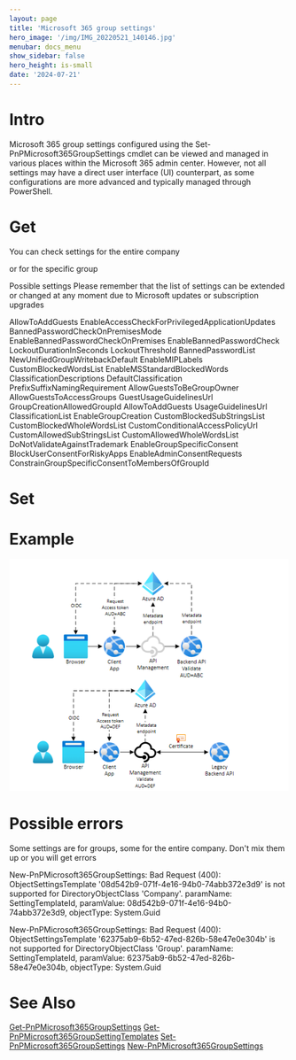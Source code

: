 ```yaml
---
layout: page
title: 'Microsoft 365 group settings'
hero_image: '/img/IMG_20220521_140146.jpg'
menubar: docs_menu
show_sidebar: false
hero_height: is-small
date: '2024-07-21'
---
```



# Intro

Microsoft 365 group settings configured using the Set-PnPMicrosoft365GroupSettings cmdlet can be viewed and managed in various places within the Microsoft 365 admin center. However, not all settings may have a direct user interface (UI) counterpart, as some configurations are more advanced and typically managed through PowerShell.

# Get

You can check settings for the entire company


or for the specific group



Possible settings
Please remember that the list of settings can be extended or changed at any moment due to Microsoft updates or subscription upgrades

AllowToAddGuests
EnableAccessCheckForPrivilegedApplicationUpdates
BannedPasswordCheckOnPremisesMode
EnableBannedPasswordCheckOnPremises
EnableBannedPasswordCheck
LockoutDurationInSeconds
LockoutThreshold
BannedPasswordList
NewUnifiedGroupWritebackDefault
EnableMIPLabels
CustomBlockedWordsList
EnableMSStandardBlockedWords
ClassificationDescriptions
DefaultClassification
PrefixSuffixNamingRequirement
AllowGuestsToBeGroupOwner
AllowGuestsToAccessGroups
GuestUsageGuidelinesUrl
GroupCreationAllowedGroupId
AllowToAddGuests
UsageGuidelinesUrl
ClassificationList
EnableGroupCreation
CustomBlockedSubStringsList
CustomBlockedWholeWordsList
CustomConditionalAccessPolicyUrl
CustomAllowedSubStringsList
CustomAllowedWholeWordsList
DoNotValidateAgainstTrademark
EnableGroupSpecificConsent
BlockUserConsentForRiskyApps
EnableAdminConsentRequests
ConstrainGroupSpecificConsentToMembersOfGroupId



# Set


# Example

<img src="/articles/images/SecureAzFunc/Github-SecureAzFunc1.PNG" width="600"  alt="Diagram showing OAuth communication where audience is the backend.Diagram showing OAuth communication where audience is the API Management gateway.">

# Possible errors
Some settings are for groups, some for the entire company. Don't mix them up or you will get errors

New-PnPMicrosoft365GroupSettings: Bad Request (400): ObjectSettingsTemplate '08d542b9-071f-4e16-94b0-74abb372e3d9' is not supported for DirectoryObjectClass 'Company'. paramName: SettingTemplateId, paramValue: 08d542b9-071f-4e16-94b0-74abb372e3d9, objectType: System.Guid

New-PnPMicrosoft365GroupSettings: Bad Request (400): ObjectSettingsTemplate '62375ab9-6b52-47ed-826b-58e47e0e304b' is not supported for DirectoryObjectClass 'Group'. paramName: SettingTemplateId, paramValue: 62375ab9-6b52-47ed-826b-58e47e0e304b, objectType: System.Guid


# See Also

[Get-PnPMicrosoft365GroupSettings](https://pnp.github.io/powershell/cmdlets/Get-PnPMicrosoft365GroupSettings.html)
[Get-PnPMicrosoft365GroupSettingTemplates](https://pnp.github.io/powershell/cmdlets/Get-PnPMicrosoft365GroupSettingTemplates.html)
[Set-PnPMicrosoft365GroupSettings](https://pnp.github.io/powershell/cmdlets/Set-PnPMicrosoft365GroupSettings.html)
[New-PnPMicrosoft365GroupSettings](https://pnp.github.io/powershell/cmdlets/New-PnPMicrosoft365GroupSettings.html)
